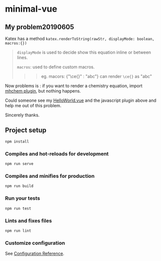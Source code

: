 # minimal-vue

## My problem20190605

Katex has a method `katex.renderToString(rawStr, displayMode: boolean, macros:{})`

>`displayMode` is used to decide show this equation inline or between lines.
>
>`macros`: used to define custom macros. 
>
>>>eg. macors: {"\ce{}" : "abc"} can render `\ce{}` as "abc"

Now problems is : if you want to render a chemistry equation, import [mhchem plugin](https://github.com/KaTeX/KaTeX/blob/master/contrib/mhchem/mhchem.js), but nothing happens.

Could someone see my [HelloWorld.vue](https://github.com/doraven/minimal-vue/blob/master/src/components/HelloWorld.vue) and the javascript plugin above and help me out of this problem.

Sincerely thanks.

## Project setup
```
npm install
```

### Compiles and hot-reloads for development
```
npm run serve
```

### Compiles and minifies for production
```
npm run build
```

### Run your tests
```
npm run test
```

### Lints and fixes files
```
npm run lint
```

### Customize configuration
See [Configuration Reference](https://cli.vuejs.org/config/).
